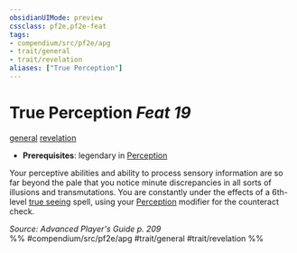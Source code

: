 ```yaml
---
obsidianUIMode: preview
cssclass: pf2e,pf2e-feat
tags:
- compendium/src/pf2e/apg
- trait/general
- trait/revelation
aliases: ["True Perception"]
---
```

# True Perception  *Feat 19*  
[general](../../rules/traits/general.md)  [revelation](../../rules/traits/revelation.md)  

- **Prerequisites**: legendary in [Perception](../skills.md#Perception)

Your perceptive abilities and ability to process sensory information are so far beyond the pale that you notice minute discrepancies in all sorts of illusions and transmutations. You are constantly under the effects of a 6th-level [true seeing](../spells/true-seeing.md) spell, using your [Perception](../skills.md#Perception) modifier for the counteract check.

*Source: Advanced Player's Guide p. 209*  
%% #compendium/src/pf2e/apg #trait/general #trait/revelation %%